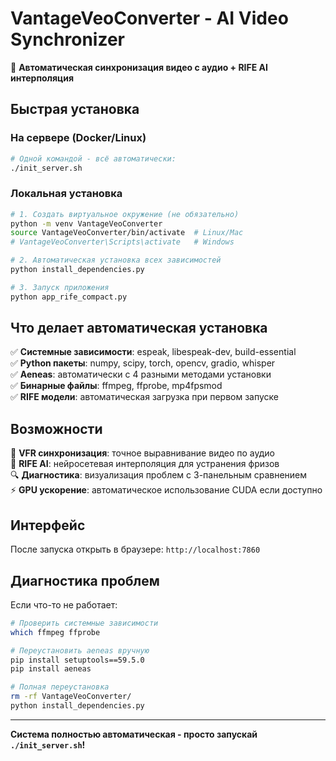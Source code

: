 # VantageVeoConverter - AI Video Synchronizer

🚀 **Автоматическая синхронизация видео с аудио + RIFE AI интерполяция**

## Быстрая установка

### На сервере (Docker/Linux)
```bash
# Одной командой - всё автоматически:
./init_server.sh
```

### Локальная установка
```bash
# 1. Создать виртуальное окружение (не обязательно)
python -m venv VantageVeoConverter
source VantageVeoConverter/bin/activate  # Linux/Mac
# VantageVeoConverter\Scripts\activate   # Windows

# 2. Автоматическая установка всех зависимостей
python install_dependencies.py

# 3. Запуск приложения
python app_rife_compact.py
```

## Что делает автоматическая установка

✅ **Системные зависимости**: espeak, libespeak-dev, build-essential  
✅ **Python пакеты**: numpy, scipy, torch, opencv, gradio, whisper  
✅ **Aeneas**: автоматически с 4 разными методами установки  
✅ **Бинарные файлы**: ffmpeg, ffprobe, mp4fpsmod  
✅ **RIFE модели**: автоматическая загрузка при первом запуске

## Возможности

🎯 **VFR синхронизация**: точное выравнивание видео по аудио  
🤖 **RIFE AI**: нейросетевая интерполяция для устранения фризов  
🔍 **Диагностика**: визуализация проблем с 3-панельным сравнением  
⚡ **GPU ускорение**: автоматическое использование CUDA если доступно  

## Интерфейс

После запуска открыть в браузере: `http://localhost:7860`

## Диагностика проблем

Если что-то не работает:
```bash
# Проверить системные зависимости
which ffmpeg ffprobe

# Переустановить aeneas вручную  
pip install setuptools==59.5.0
pip install aeneas

# Полная переустановка
rm -rf VantageVeoConverter/
python install_dependencies.py
```

---
**Система полностью автоматическая - просто запускай `./init_server.sh`!**